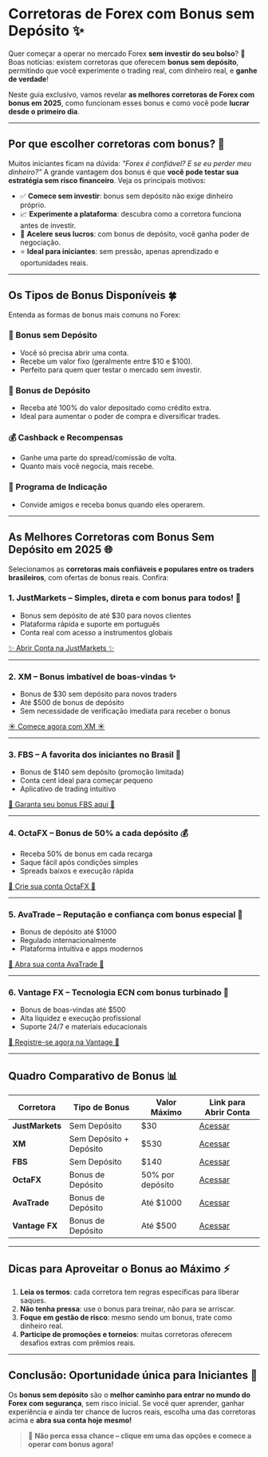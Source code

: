 # Corretoras de Forex com Bonus sem Depósito ✨

Quer começar a operar no mercado Forex **sem investir do seu bolso**? 🚀 Boas notícias: existem corretoras que oferecem **bonus sem depósito**, permitindo que você experimente o trading real, com dinheiro real, e **ganhe de verdade**!

Neste guia exclusivo, vamos revelar **as melhores corretoras de Forex com bonus em 2025**, como funcionam esses bonus e como você pode **lucrar desde o primeiro dia**.

---

## Por que escolher corretoras com bonus? 🌟

Muitos iniciantes ficam na dúvida: *"Forex é confiável? E se eu perder meu dinheiro?"* A grande vantagem dos bonus é que **você pode testar sua estratégia sem risco financeiro**. Veja os principais motivos:

- ✅ **Comece sem investir**: bonus sem depósito não exige dinheiro próprio.
- 📈 **Experimente a plataforma**: descubra como a corretora funciona antes de investir.
- 🚀 **Acelere seus lucros**: com bonus de depósito, você ganha poder de negociação.
- ⭐ **Ideal para iniciantes**: sem pressão, apenas aprendizado e oportunidades reais.

---

## Os Tipos de Bonus Disponíveis 🍀

Entenda as formas de bonus mais comuns no Forex:

### 🌟 Bonus sem Depósito

- Você só precisa abrir uma conta.
- Recebe um valor fixo (geralmente entre $10 e $100).
- Perfeito para quem quer testar o mercado sem investir.

### 🎉 Bonus de Depósito

- Receba até 100% do valor depositado como crédito extra.
- Ideal para aumentar o poder de compra e diversificar trades.

### 💰 Cashback e Recompensas

- Ganhe uma parte do spread/comissão de volta.
- Quanto mais você negocia, mais recebe.

### 👥 Programa de Indicação

- Convide amigos e receba bonus quando eles operarem.

---

## As Melhores Corretoras com Bonus Sem Depósito em 2025 🌐

Selecionamos as **corretoras mais confiáveis e populares entre os traders brasileiros**, com ofertas de bonus reais. Confira:

### 1. JustMarkets – Simples, direta e com bonus para todos! 🚀

- Bonus sem depósito de até $30 para novos clientes  
- Plataforma rápida e suporte em português  
- Conta real com acesso a instrumentos globais  

[✨ Abrir Conta na JustMarkets ✨](https://one.justmarkets.link/a/79iqw0j6nj)

---

### 2. XM – Bonus imbatível de boas-vindas ✨

- Bonus de $30 sem depósito para novos traders  
- Até $500 de bonus de depósito  
- Sem necessidade de verificação imediata para receber o bonus  

[☀️ Comece agora com XM ☀️](https://clicks.pipaffiliates.com/c?c=589901&l=en&p=0)

---

### 3. FBS – A favorita dos iniciantes no Brasil 🌟

- Bonus de $140 sem depósito (promoção limitada)  
- Conta cent ideal para começar pequeno  
- Aplicativo de trading intuitivo  

[🎉 Garanta seu bonus FBS aqui 🎉](https://fbs.partners?ibl=587836&ibp=21398815)

---

### 4. OctaFX – Bonus de 50% a cada depósito 💰

- Receba 50% de bonus em cada recarga  
- Saque fácil após condições simples  
- Spreads baixos e execução rápida  

[🚀 Crie sua conta OctaFX 🚀](https://my.octafx.com/open-account/?refid=ib35647800)

---

### 5. AvaTrade – Reputação e confiança com bonus especial 🌟

- Bonus de depósito até $1000  
- Regulado internacionalmente  
- Plataforma intuitiva e apps modernos  

[🔗 Abra sua conta AvaTrade 🔗](https://www.avatrade.com?versionId=10301&tag=194438)

---

### 6. Vantage FX – Tecnologia ECN com bonus turbinado 🎉

- Bonus de boas-vindas até $500  
- Alta liquidez e execução profissional  
- Suporte 24/7 e materiais educacionais  

[🚀 Registre-se agora na Vantage 🚀](https://www.vantagemarkets.com/?affid=NzA0NTc=)

---

## Quadro Comparativo de Bonus 📊

| Corretora     | Tipo de Bonus            | Valor Máximo       | Link para Abrir Conta |
|---------------|--------------------------|---------------------|------------------------|
| **JustMarkets** | Sem Depósito             | $30                 | [Acessar](https://one.justmarkets.link/a/79iqw0j6nj) |
| **XM**         | Sem Depósito + Depósito  | $530                | [Acessar](https://clicks.pipaffiliates.com/c?c=589901&l=en&p=0) |
| **FBS**        | Sem Depósito             | $140                | [Acessar](https://fbs.partners?ibl=587836&ibp=21398815) |
| **OctaFX**     | Bonus de Depósito        | 50% por depósito    | [Acessar](https://my.octafx.com/open-account/?refid=ib35647800) |
| **AvaTrade**   | Bonus de Depósito        | Até $1000           | [Acessar](https://www.avatrade.com?versionId=10301&tag=194438) |
| **Vantage FX** | Bonus de Depósito        | Até $500            | [Acessar](https://www.vantagemarkets.com/?affid=NzA0NTc=) |

---

## Dicas para Aproveitar o Bonus ao Máximo ⚡

1. **Leia os termos**: cada corretora tem regras específicas para liberar saques.  
2. **Não tenha pressa**: use o bonus para treinar, não para se arriscar.  
3. **Foque em gestão de risco**: mesmo sendo um bonus, trate como dinheiro real.  
4. **Participe de promoções e torneios**: muitas corretoras oferecem desafios extras com prêmios reais.  

---

## Conclusão: Oportunidade única para Iniciantes 💪

Os **bonus sem depósito** são o **melhor caminho para entrar no mundo do Forex com segurança**, sem risco inicial. Se você quer aprender, ganhar experiência e ainda ter chance de lucros reais, escolha uma das corretoras acima e **abra sua conta hoje mesmo!**

> 🔗 **Não perca essa chance – clique em uma das opções e comece a operar com bonus agora!**
